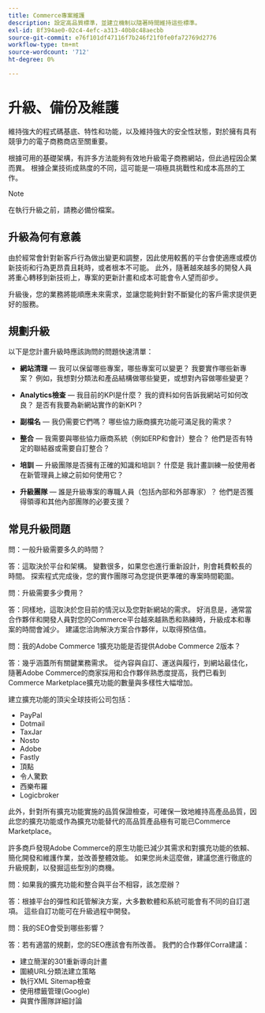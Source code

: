 ```yaml
---
title: Commerce專案維護
description: 設定高品質標準，並建立機制以隨著時間維持這些標準。
exl-id: 8f394ae0-02c4-4efc-a313-40b8c48aecbb
source-git-commit: e76f101df47116f7b246f21f0fe0fa72769d2776
workflow-type: tm+mt
source-wordcount: '712'
ht-degree: 0%

---
```


# 升級、備份及維護

維持強大的程式碼基底、特性和功能，以及維持強大的安全性狀態，對於擁有具有競爭力的電子商務商店至關重要。

根據可用的基礎架構，有許多方法能夠有效地升級電子商務網站，但此過程因企業而異。 根據企業技術成熟度的不同，這可能是一項極具挑戰性和成本高昂的工作。

>[!NOTE]
>
>在執行升級之前，請務必備份檔案。

## 升級為何有意義

由於經常會針對新客戶行為做出變更和調整，因此使用較舊的平台會使適應或模仿新技術和行為更昂貴且耗時，或者根本不可能。 此外，隨著越來越多的開發人員將重心轉移到新技術上，專案的更新計畫和成本可能會令人望而卻步。

升級後，您的業務將能順應未來需求，並讓您能夠針對不斷變化的客戶需求提供更好的服務。

## 規劃升級

以下是您計畫升級時應該詢問的問題快速清單：

- **網站清理** — 我可以保留哪些專案，哪些專案可以變更？ 我要實作哪些新專案？ 例如，我想對分類法和產品結構做哪些變更，或想對內容做哪些變更？

- **Analytics檢查** — 我目前的KPI是什麼？ 我的資料如何告訴我網站可如何改良？ 是否有我要為新網站實作的新KPI？

- **副檔名** — 我仍需要它們嗎？ 哪些協力廠商擴充功能可滿足我的需求？

- **整合** — 我需要與哪些協力廠商系統（例如ERP和會計）整合？ 他們是否有特定的聯結器或需要自訂整合？

- **培訓** — 升級團隊是否擁有正確的知識和培訓？ 什麼是
我計畫訓練一般使用者在新管理員上線之前如何使用它？

- **升級團隊** — 誰是升級專案的專職人員（包括內部和外部專家）？ 他們是否獲得領導和其他內部團隊的必要支援？

## 常見升級問題

問：一般升級需要多久的時間？

答：這取決於平台和架構。 變數很多，如果您也進行重新設計，則會耗費較長的時間。 探索程式完成後，您的實作團隊可為您提供更準確的專案時間範圍。


問：升級需要多少費用？

答：同樣地，這取決於您目前的情況以及您對新網站的需求。 好消息是，通常當合作夥伴和開發人員對您的Commerce平台越來越熟悉和熟練時，升級成本和專案的時間會減少。 建議您洽詢解決方案合作夥伴，以取得預估值。

問：我的Adobe Commerce 1擴充功能是否提供Adobe Commerce 2版本？

答：幾乎涵蓋所有關鍵業務需求。 從內容與自訂、運送與履行，到網站最佳化，隨著Adobe Commerce的商家採用和合作夥伴熟悉度提高，我們已看到Commerce Marketplace擴充功能的數量與多樣性大幅增加。

建立擴充功能的頂尖全球技術公司包括：

- PayPal
- Dotmail
- TaxJar
- Nosto
- Adobe
- Fastly
- 頂點
- 令人驚歎
- 西樂布羅
- Logicbroker

此外，針對所有擴充功能實施的品質保證檢查，可確保一致地維持高產品品質，因此您的擴充功能或作為擴充功能替代的高品質產品極有可能已Commerce Marketplace。

許多商戶發現Adobe Commerce的原生功能已減少其需求和對擴充功能的依賴、簡化開發和維護作業，並改善整體效能。 如果您尚未這麼做，建議您進行徹底的升級規劃，以發掘這些型別的商機。

問：如果我的擴充功能和整合與平台不相容，該怎麼辦？

答：根據平台的彈性和託管解決方案，大多數軟體和系統可能會有不同的自訂選項。 這些自訂功能可在升級過程中開發。


問：我的SEO會受到哪些影響？

答：若有適當的規劃，您的SEO應該會有所改善。 我們的合作夥伴Corra建議：

- 建立簡潔的301重新導向計畫
- 圍繞URL分類法建立策略
- 執行XML Sitemap檢查
- 使用標籤管理(Google)
- 與實作團隊詳細討論
